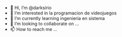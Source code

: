 - 👋 Hi, I’m @darksirio
- 👀 I’m interested in la programacion de videojuegos
- 🌱 I’m currently learning ingenieria en sistema
- 💞️ I’m looking to collaborate on ...
- 📫 How to reach me ...

<!---
darksirio/darksirio is a ✨ special ✨ repository because its `README.md` (this file) appears on your GitHub profile.
You can click the Preview link to take a look at your changes.
--->
